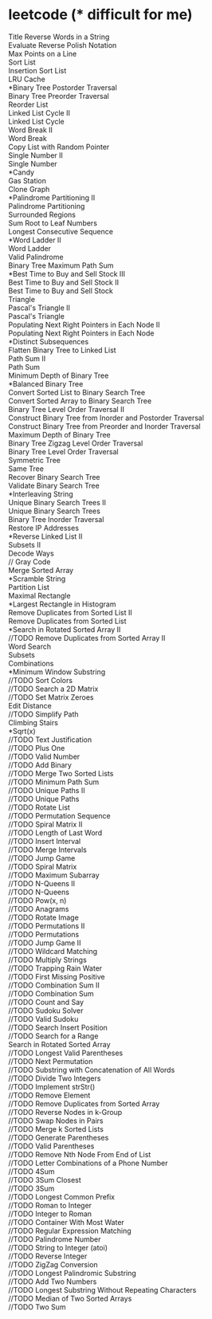 leetcode (* difficult for me)
========
Title
Reverse Words in a String<br>
Evaluate Reverse Polish Notation<br>
Max Points on a Line<br>
Sort List<br>
Insertion Sort List<br>
LRU Cache<br>
*Binary Tree Postorder Traversal<br>
Binary Tree Preorder Traversal<br>
Reorder List<br>
Linked List Cycle II<br>
Linked List Cycle<br>
Word Break II<br>
Word Break<br>
Copy List with Random Pointer<br>
Single Number II<br>
Single Number<br>
*Candy<br>
Gas Station<br>
Clone Graph<br>
*Palindrome Partitioning II<br>
Palindrome Partitioning<br>
Surrounded Regions<br>
Sum Root to Leaf Numbers<br>
Longest Consecutive Sequence<br>
*Word Ladder II<br>
Word Ladder<br>
Valid Palindrome<br>
Binary Tree Maximum Path Sum<br>
*Best Time to Buy and Sell Stock III<br>
Best Time to Buy and Sell Stock II<br>
Best Time to Buy and Sell Stock<br>
Triangle<br>
Pascal's Triangle II<br>
Pascal's Triangle<br>
Populating Next Right Pointers in Each Node II<br>
Populating Next Right Pointers in Each Node<br>
*Distinct Subsequences<br>
Flatten Binary Tree to Linked List<br>
Path Sum II<br>
Path Sum<br>
Minimum Depth of Binary Tree<br>
*Balanced Binary Tree<br>
Convert Sorted List to Binary Search Tree<br>
Convert Sorted Array to Binary Search Tree<br>
Binary Tree Level Order Traversal II<br>
Construct Binary Tree from Inorder and Postorder Traversal<br>
Construct Binary Tree from Preorder and Inorder Traversal<br>
Maximum Depth of Binary Tree<br>
Binary Tree Zigzag Level Order Traversal<br>
Binary Tree Level Order Traversal<br>
Symmetric Tree<br>
Same Tree<br>
Recover Binary Search Tree<br>
Validate Binary Search Tree<br>
*Interleaving String<br>
Unique Binary Search Trees II<br>
Unique Binary Search Trees<br>
Binary Tree Inorder Traversal<br>
Restore IP Addresses<br>
*Reverse Linked List II<br>
Subsets II<br>
Decode Ways<br>
// Gray Code<br>
Merge Sorted Array<br>
*Scramble String<br>
Partition List<br>
Maximal Rectangle<br>
*Largest Rectangle in Histogram<br>
Remove Duplicates from Sorted List II<br>
Remove Duplicates from Sorted List<br>
*Search in Rotated Sorted Array II<br>
//TODO Remove Duplicates from Sorted Array II<br>
Word Search<br>
Subsets<br>
Combinations<br>
*Minimum Window Substring<br>
//TODO Sort Colors<br>
//TODO Search a 2D Matrix<br>
//TODO Set Matrix Zeroes<br>
Edit Distance<br>
//TODO Simplify Path<br>
Climbing Stairs<br>
*Sqrt(x)<br>
//TODO Text Justification<br>
//TODO Plus One<br>
//TODO Valid Number<br>
//TODO Add Binary<br>
//TODO Merge Two Sorted Lists<br>
//TODO Minimum Path Sum<br>
//TODO Unique Paths II<br>
//TODO Unique Paths<br>
//TODO Rotate List<br>
//TODO Permutation Sequence<br>
//TODO Spiral Matrix II<br>
//TODO Length of Last Word<br>
//TODO Insert Interval<br>
//TODO Merge Intervals<br>
//TODO Jump Game<br>
//TODO Spiral Matrix<br>
//TODO Maximum Subarray<br>
//TODO N-Queens II<br>
//TODO N-Queens<br>
//TODO Pow(x, n)<br>
//TODO Anagrams<br>
//TODO Rotate Image<br>
//TODO Permutations II<br>
//TODO Permutations<br>
//TODO Jump Game II<br>
//TODO Wildcard Matching<br>
//TODO Multiply Strings<br>
//TODO Trapping Rain Water<br>
//TODO First Missing Positive<br>
//TODO Combination Sum II<br>
//TODO Combination Sum<br>
//TODO Count and Say<br>
//TODO Sudoku Solver<br>
//TODO Valid Sudoku<br>
//TODO Search Insert Position<br>
//TODO Search for a Range<br>
Search in Rotated Sorted Array<br>
//TODO Longest Valid Parentheses<br>
//TODO Next Permutation<br>
//TODO Substring with Concatenation of All Words<br>
//TODO Divide Two Integers<br>
//TODO Implement strStr()<br>
//TODO Remove Element<br>
//TODO Remove Duplicates from Sorted Array<br>
//TODO Reverse Nodes in k-Group<br>
//TODO Swap Nodes in Pairs<br>
//TODO Merge k Sorted Lists<br>
//TODO Generate Parentheses<br>
//TODO Valid Parentheses<br>
//TODO Remove Nth Node From End of List<br>
//TODO Letter Combinations of a Phone Number<br>
//TODO 4Sum<br>
//TODO 3Sum Closest<br>
//TODO 3Sum<br>
//TODO Longest Common Prefix<br>
//TODO Roman to Integer<br>
//TODO Integer to Roman<br>
//TODO Container With Most Water<br>
//TODO Regular Expression Matching<br>
//TODO Palindrome Number<br>
//TODO String to Integer (atoi)<br>
//TODO Reverse Integer<br>
//TODO ZigZag Conversion<br>
//TODO Longest Palindromic Substring<br>
//TODO Add Two Numbers<br>
//TODO Longest Substring Without Repeating Characters<br>
//TODO Median of Two Sorted Arrays<br>
//TODO Two Sum<br>
